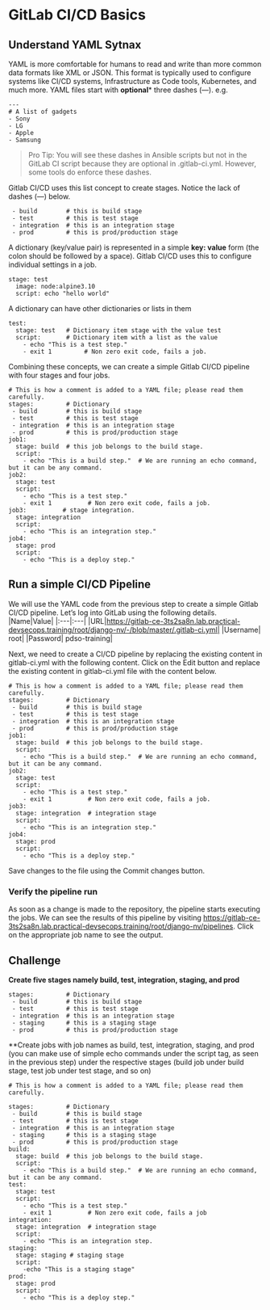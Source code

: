 # GitLab CI/CD Basics

## Understand YAML Sytnax
YAML is more comfortable for humans to read and write than more common data formats like XML or JSON. This format is typically used to configure systems like CI/CD systems, Infrastructure as Code tools, Kubernetes, and much more.
YAML files start with **optional*** three dashes (—).
e.g.
```
---
# A list of gadgets
- Sony
- LG
- Apple
- Samsung
```
> Pro Tip: You will see these dashes in Ansible scripts but not in the GitLab CI script because they are optional in .gitlab-ci.yml. However, some tools do enforce these dashes.

Gitlab CI/CD uses this list concept to create stages. Notice the lack of dashes (—) below.
```
 - build        # this is build stage
 - test         # this is test stage
 - integration  # this is an integration stage
 - prod         # this is prod/production stage
 ```
 A dictionary (key/value pair) is represented in a simple **key: value** form (the colon should be followed by a space).
Gitlab CI/CD uses this to configure individual settings in a job.
```
stage: test
  image: node:alpine3.10
  script: echo "hello world"
```
A dictionary can have other dictionaries or lists in them
```
test:
  stage: test   # Dictionary item stage with the value test
  script:       # Dictionary item with a list as the value
    - echo "This is a test step."
    - exit 1         # Non zero exit code, fails a job.
```
Combining these concepts, we can create a simple Gitlab CI/CD pipeline with four stages and four jobs.
```
# This is how a comment is added to a YAML file; please read them carefully.
stages:         # Dictionary
 - build        # this is build stage
 - test         # this is test stage
 - integration  # this is an integration stage
 - prod         # this is prod/production stage
job1:
  stage: build  # this job belongs to the build stage.
  script:
    - echo "This is a build step."  # We are running an echo command, but it can be any command.
job2:
  stage: test
  script:
    - echo "This is a test step."
    - exit 1          # Non zero exit code, fails a job.
job3:          # stage integration.
  stage: integration
  script:
    - echo "This is an integration step."
job4:
  stage: prod
  script:
    - echo "This is a deploy step."
```
## Run a simple CI/CD Pipeline
We will use the YAML code from the previous step to create a simple Gitlab CI/CD pipeline.
Let’s log into GitLab using the following details.
|Name|Value|
|:---|:---|
|URL|https://gitlab-ce-3ts2sa8n.lab.practical-devsecops.training/root/django-nv/-/blob/master/.gitlab-ci.yml|
|Username| root|
|Password| pdso-training|

Next, we need to create a CI/CD pipeline by replacing the existing content in gitlab-ci.yml with the following content.
Click on the Edit button and replace the existing content in gitlab-ci.yml file with the content below.
```
# This is how a comment is added to a YAML file; please read them carefully.
stages:         # Dictionary
 - build        # this is build stage
 - test         # this is test stage
 - integration  # this is an integration stage
 - prod         # this is prod/production stage
job1:
  stage: build  # this job belongs to the build stage.
  script:
    - echo "This is a build step."  # We are running an echo command, but it can be any command.
job2:
  stage: test
  script:
    - echo "This is a test step."
    - exit 1          # Non zero exit code, fails a job.
job3:          
  stage: integration  # integration stage
  script:
    - echo "This is an integration step."
job4:
  stage: prod
  script:
    - echo "This is a deploy step."
```
Save changes to the file using the Commit changes button.
### Verify the pipeline run
As soon as a change is made to the repository, the pipeline starts executing the jobs.
We can see the results of this pipeline by visiting https://gitlab-ce-3ts2sa8n.lab.practical-devsecops.training/root/django-nv/pipelines.
Click on the appropriate job name to see the output.

## Challenge
**Create five stages namely build, test, integration, staging, and prod**
```
stages:         # Dictionary
 - build        # this is build stage
 - test         # this is test stage
 - integration  # this is an integration stage
 - staging      # this is a staging stage
 - prod         # this is prod/production stage
```
**Create jobs with job names as build, test, integration, staging, and prod (you can make use of simple echo commands under the script tag, as seen in the previous step) under the respective stages (build job under build stage, test job under test stage, and so on)
```
# This is how a comment is added to a YAML file; please read them carefully.

stages:         # Dictionary
 - build        # this is build stage
 - test         # this is test stage
 - integration  # this is an integration stage
 - staging      # this is a staging stage
 - prod         # this is prod/production stage
build:
  stage: build  # this job belongs to the build stage.
  script:
    - echo "This is a build step."  # We are running an echo command, but it can be any command.
test:
  stage: test
  script:
    - echo "This is a test step."
    - exit 1          # Non zero exit code, fails a job
integration:          
  stage: integration  # integration stage
  script:
    - echo "This is an integration step.
staging:
  stage: staging # staging stage
  script:
    -echo "This is a staging stage"
prod:
  stage: prod
  script:
    - echo "This is a deploy step."
```